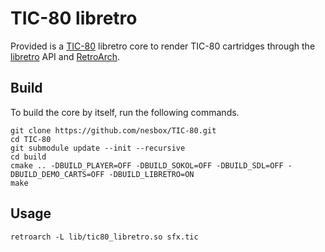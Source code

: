 # TIC-80 libretro

Provided is a [TIC-80](https://tic.computer) libretro core to render TIC-80 cartridges through the [libretro](https://www.libretro.com) API and [RetroArch](https://www.retroarch.com).

## Build

To build the core by itself, run the following commands.

```
git clone https://github.com/nesbox/TIC-80.git
cd TIC-80
git submodule update --init --recursive
cd build
cmake .. -DBUILD_PLAYER=OFF -DBUILD_SOKOL=OFF -DBUILD_SDL=OFF -DBUILD_DEMO_CARTS=OFF -DBUILD_LIBRETRO=ON
make
```

## Usage

```
retroarch -L lib/tic80_libretro.so sfx.tic
```
